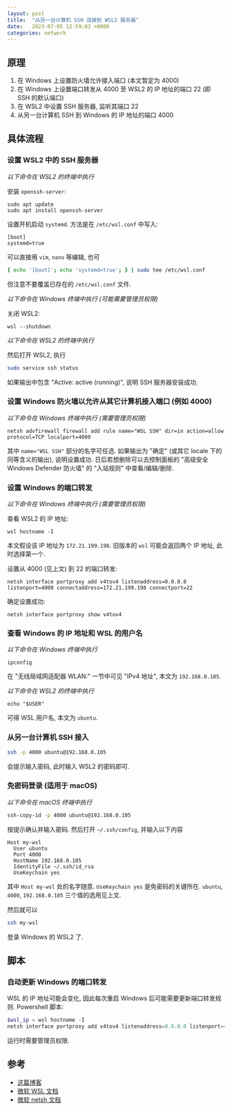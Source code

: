 ```yaml
---
layout: post
title:  "从另一台计算机 SSH 连接到 WSL2 服务器"
date:   2023-07-05 12:59:03 +0800
categories: network
---
```


## 原理

1. 在 Windows 上设置防火墙允许接入端口 (本文暂定为 4000)
2. 在 Windows 上设置端口转发从 4000 至 WSL2 的 IP 地址的端口 22 (即 SSH 的默认端口)
3. 在 WSL2 中设置 SSH 服务器, 监听其端口 22
4. 从另一台计算机 SSH 到 Windows 的 IP 地址的端口 4000

## 具体流程

### 设置 WSL2 中的 SSH 服务器

*以下命令在 WSL2 的终端中执行*

安装 `openssh-server`:

```
sudo apt update
sudo apt install openssh-server
```

设置开机启动 `systemd`.
方法是在 `/etc/wsl.conf` 中写入:

```
[boot]
systemd=true
```

可以直接用 `vim`, `nano` 等编辑, 也可

```bash
{ echo '[boot]'; echo 'systemd=true'; } | sudo tee /etc/wsl.conf
```

但注意不要覆盖已存在的 `/etc/wsl.conf` 文件.

*以下命令在 Windows 终端中执行 (可能需要管理员权限)*

关闭 WSL2:

```
wsl --shutdown
```

*以下命令在 WSL2 的终端中执行*

然后打开 WSL2, 执行

```bash
sudo service ssh status
```

如果输出中包含 "Active: active (running)", 说明 SSH 服务器安装成功.

### 设置 Windows 防火墙以允许从其它计算机接入端口 (例如 4000)

*以下命令在 Windows 终端中执行 (需要管理员权限)*

```
netsh advfirewall firewall add rule name="WSL SSH" dir=in action=allow protocol=TCP localport=4000
```

其中 `name="WSL SSH"` 部分的名字可任选.
如果输出为 "确定" (或其它 locale 下的同等含义的输出), 说明设置成功.
日后若想删除可以去控制面板的 "高级安全 Windows Defender 防火墙" 的 "入站规则" 中查看/编辑/删除.

### 设置 Windows 的端口转发

*以下命令在 Windows 终端中执行 (需要管理员权限)*

查看 WSL2 的 IP 地址:

```
wsl hostname -I
```

本文假设该 IP 地址为 `172.21.199.198`.
旧版本的 `wsl` 可能会返回两个 IP 地址, 此时选择第一个.

设置从 4000 (见上文) 到 22 的端口转发:

```
netsh interface portproxy add v4tov4 listenaddress=0.0.0.0 listenport=4000 connectaddress=172.21.199.198 connectport=22
```

确定设置成功:

```
netsh interface portproxy show v4tov4
```

### 查看 Windows 的 IP 地址和 WSL 的用户名

*以下命令在 Windows 终端中执行*

```
ipconfig
```

在 "无线局域网适配器 WLAN:" 一节中可见 "IPv4 地址", 本文为 `192.168.0.105`.

*以下命令在 WSL2 的终端中执行*

```
echo "$USER"
```

可得 WSL 用户名, 本文为 `ubuntu`.

### 从另一台计算机 SSH 接入

```bash
ssh -p 4000 ubuntu@192.168.0.105
```

会提示输入密码, 此时输入 WSL2 的密码即可.

### 免密码登录 (适用于 macOS)

*以下命令在 macOS 终端中执行*

```bash
ssh-copy-id -p 4000 ubuntu@192.168.0.105
```

按提示确认并输入密码.
然后打开 `~/.ssh/config`, 并输入以下内容

```
Host my-wsl
  User ubuntu
  Port 4000
  HostName 192.168.0.105
  IdentityFile ~/.ssh/id_rsa
  UseKeychain yes
```

其中 `Host my-wsl` 处的名字随意.
`UseKeychain yes` 是免密码的关键所在.
`ubuntu`, `4000`, `192.168.0.105` 三个值的选用见上文.

然后就可以

```bash
ssh my-wsl
```

登录 Windows 的 WSL2 了.

## 脚本

### 自动更新 Windows 的端口转发

WSL 的 IP 地址可能会变化, 因此每次重启 Windows 后可能需要更新端口转发规则.
Powershell 脚本:

```powershell
$wsl_ip = wsl hostname -I
netsh interface portproxy add v4tov4 listenaddress=0.0.0.0 listenport=4000 connectaddress=$wsl_ip connectport=22
```

运行时需要管理员权限.

## 参考

- [这篇博客](https://medium.com/geekculture/enable-ssh-access-into-wsl-from-a-remote-computer-f2e4a962430)
- [微软 WSL 文档](https://learn.microsoft.com/en-us/windows/wsl/networking#accessing-a-wsl-2-distribution-from-your-local-area-network-lan)
- [微软 netsh 文档](https://learn.microsoft.com/en-us/windows-server/networking/technologies/netsh/netsh-interface-portproxy)
